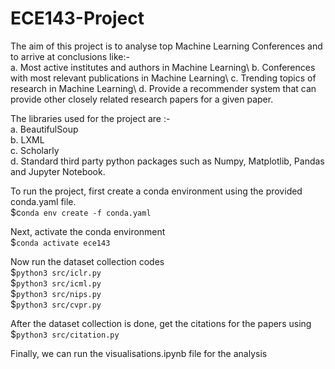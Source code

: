 # ECE143-Project

The aim of this project is to analyse top Machine Learning Conferences and to arrive at conclusions like:- \
a. Most active institutes and authors in Machine Learning\ 
b. Conferences with most relevant publications in Machine Learning\ 
c. Trending topics of research in Machine Learning\ 
d. Provide a recommender system that can provide other closely related research papers for a given paper. 

The libraries used for the project are :- \
a. BeautifulSoup\
b. LXML\
c. Scholarly\
d. Standard third party python packages such as Numpy, Matplotlib, Pandas and Jupyter Notebook.

To run the project, first create a conda environment using the provided conda.yaml file. \
    $c`onda env create -f conda.yaml`

Next, activate the conda environment\
    $`conda activate ece143`

Now run the dataset collection codes\
    $`python3 src/iclr.py`\
    $`python3 src/icml.py`\
    $`python3 src/nips.py`\
    $`python3 src/cvpr.py`

After the dataset collection is done, get the citations for the papers using \
    $`python3 src/citation.py`

Finally, we can run the visualisations.ipynb file for the analysis
